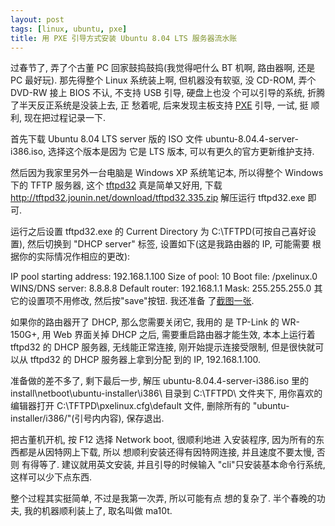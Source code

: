 ```yaml
---
layout: post
tags: [linux, ubuntu, pxe]
title: 用 PXE 引导方式安装 Ubuntu 8.04 LTS 服务器流水账
---
```


过春节了, 弄了个古董 PC 回家鼓捣鼓捣(我觉得吧什么
BT 机啊, 路由器啊, 还是 PC 最好玩).  那先得整个
Linux 系统装上啊, 但机器没有软驱, 没 CD-ROM, 弄个
DVD-RW 接上 BIOS 不认, 不支持 USB 引导, 硬盘上也没
个可以引导的系统, 折腾了半天反正系统是没装上去, 正
愁着呢, 后来发现主板支持 [PXE][PXE] 引导, 一试, 挺
顺利, 现在把过程记录一下.

首先下载 Ubuntu 8.04 LTS server 版的 ISO 文件
ubuntu-8.04.4-server-i386.iso, 选择这个版本是因为
它是 LTS 版本, 可以有更久的官方更新维护支持.

然后因为我家里另外一台电脑是 Windows XP 系统笔记本,
所以得整个 Windows 下的 TFTP 服务器, 这个
[tftpd32][tftpd32] 真是简单又好用, 下载
http://tftpd32.jounin.net/download/tftpd32.335.zip
解压运行 tftpd32.exe 即可.

运行之后设置 tftpd32.exe 的 Current Directory 为
C:\TFTPD\(可按自己喜好设置), 然后切换到 "DHCP
server" 标签, 设置如下(这是我路由器的 IP, 可能需要
根据你的实际情况作相应的更改):

IP pool starting address: 192.168.1.100
Size of pool: 10
Boot file: /pxelinux.0
WINS/DNS server: 8.8.8.8
Default router: 192.168.1.1
Mask: 255.255.255.0
其它的设置项不用修改, 然后按"save"按钮.  我还准备
了[截图一张][1].

如果你的路由器开了 DHCP, 那么您需要关闭它, 我用的
是 TP-Link 的 WR-150G+, 用 Web 界面关掉 DHCP 之后,
需要重启路由器才能生效, 本本上运行着 tftpd32 的
DHCP 服务器, 无线能正常连接, 刚开始提示连接受限制,
但是很快就可以从 tftpd32 的 DHCP 服务器上拿到分配
到的 IP, 192.168.1.100.

准备做的差不多了, 剩下最后一步, 解压
ubuntu-8.04.4-server-i386.iso 里的
install\netboot\ubuntu-installer\i386\ 目录到
C:\TFTPD\ 文件夹下, 用你喜欢的编辑器打开
C:\TFTPD\pxelinux.cfg\default 文件, 删除所有的
"ubuntu-installer/i386/"(引号内内容), 保存退出.

把古董机开机, 按 F12 选择 Network boot, 很顺利地进
入安装程序, 因为所有的东西都是从因特网上下载, 所以
想顺利安装还得有因特网连接, 并且速度不要太慢, 否则
有得等了.  建议就用英文安装, 并且引导的时候输入
"cli"只安装基本命令行系统, 这样可以少下点东西.

整个过程其实挺简单, 不过是我第一次弄, 所以可能有点
想的复杂了.  半个春晚的功夫, 我的机器顺利装上了,
取名叫做 ma10t.

[PXE]: http://en.wikipedia.org/wiki/Preboot_Execution_Environment
[tftpd32]: http://tftpd32.jounin.net/
[1]: /images/1266080377-dhcpd-conf.png